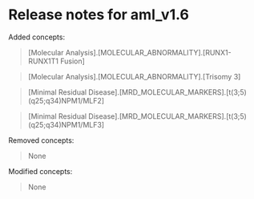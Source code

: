 # Release notes for aml_v1.6

Added concepts:
>[Molecular Analysis].[MOLECULAR_ABNORMALITY].[RUNX1-RUNX1T1 Fusion]

>[Molecular Analysis].[MOLECULAR_ABNORMALITY].[Trisomy 3]

>[Minimal Residual Disease].[MRD_MOLECULAR_MARKERS].[t(3;5)(q25;q34)NPM1/MLF2]

>[Minimal Residual Disease].[MRD_MOLECULAR_MARKERS].[t(3;5)(q25;q34)NPM1/MLF3]

Removed concepts:
>None

Modified concepts:
>None 
